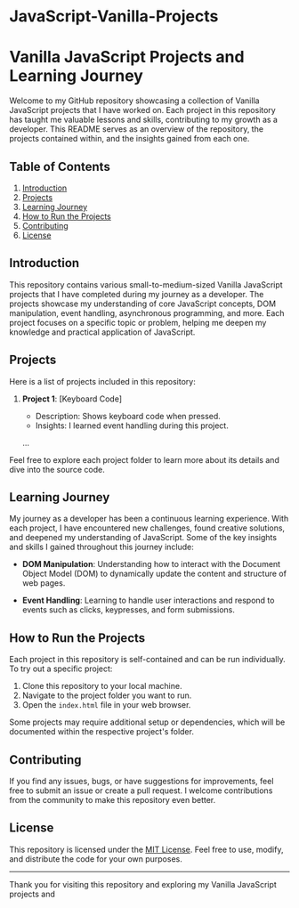 # JavaScript-Vanilla-Projects
# Vanilla JavaScript Projects and Learning Journey

Welcome to my GitHub repository showcasing a collection of Vanilla JavaScript projects that I have worked on. Each project in this repository has taught me valuable lessons and skills, contributing to my growth as a developer. This README serves as an overview of the repository, the projects contained within, and the insights gained from each one.

## Table of Contents

1. [Introduction](#introduction)
2. [Projects](#projects)
3. [Learning Journey](#learning-journey)
4. [How to Run the Projects](#how-to-run-the-projects)
5. [Contributing](#contributing)
6. [License](#license)

## Introduction

This repository contains various small-to-medium-sized Vanilla JavaScript projects that I have completed during my journey as a developer. The projects showcase my understanding of core JavaScript concepts, DOM manipulation, event handling, asynchronous programming, and more. Each project focuses on a specific topic or problem, helping me deepen my knowledge and practical application of JavaScript.

## Projects

Here is a list of projects included in this repository:

1. **Project 1**: [Keyboard Code]
   - Description: Shows keyboard code when pressed.
   - Insights:  I learned event handling during this project.

   ...

Feel free to explore each project folder to learn more about its details and dive into the source code.

## Learning Journey

My journey as a developer has been a continuous learning experience. With each project, I have encountered new challenges, found creative solutions, and deepened my understanding of JavaScript. Some of the key insights and skills I gained throughout this journey include:

- **DOM Manipulation**: Understanding how to interact with the Document Object Model (DOM) to dynamically update the content and structure of web pages.

- **Event Handling**: Learning to handle user interactions and respond to events such as clicks, keypresses, and form submissions.

## How to Run the Projects

Each project in this repository is self-contained and can be run individually. To try out a specific project:

1. Clone this repository to your local machine.
2. Navigate to the project folder you want to run.
3. Open the `index.html` file in your web browser.

Some projects may require additional setup or dependencies, which will be documented within the respective project's folder.

## Contributing

If you find any issues, bugs, or have suggestions for improvements, feel free to submit an issue or create a pull request. I welcome contributions from the community to make this repository even better.

## License

This repository is licensed under the [MIT License](LICENSE). Feel free to use, modify, and distribute the code for your own purposes.

---

Thank you for visiting this repository and exploring my Vanilla JavaScript projects and
